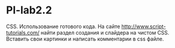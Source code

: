# PI-lab2.2
CSS. Использование готового кода.  На сайте http://www.script-tutorials.com/ найти раздел создания и слайдера на чистом CSS. 
Вставить свои картинки и написать комментарии в css файле.
